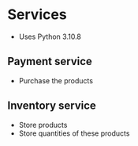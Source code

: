 # Services

- Uses Python 3.10.8


## Payment service

- Purchase the products


## Inventory service

- Store products
- Store quantities of these products
